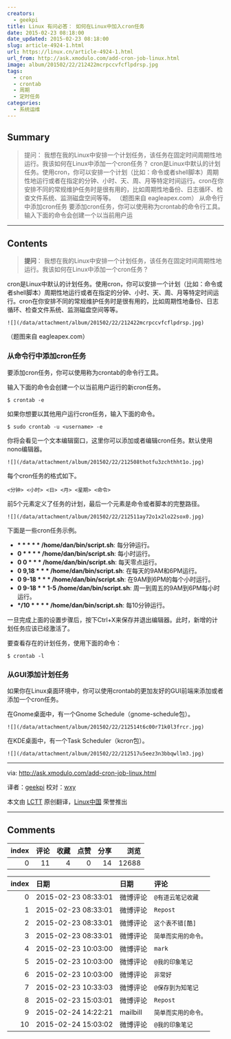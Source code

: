 ```yaml
---
creators:
  - geekpi
title: Linux 有问必答： 如何在Linux中加入cron任务
date: 2015-02-23 08:18:00
date_updated: 2015-02-23 08:18:00
slug: article-4924-1.html
url: https://linux.cn/article-4924-1.html
url_from: http://ask.xmodulo.com/add-cron-job-linux.html
image: album/201502/22/212422mcrpccvfcflpdrsp.jpg
tags:
  - cron
  - crontab
  - 周期
  - 定时任务
categories:
  - 系统运维
---
```


## Summary

> 提问： 我想在我的Linux中安排一个计划任务，该任务在固定时间周期性地运行。我该如何在Linux中添加一个cron任务？  cron是Linux中默认的计划任务。使用cron，你可以安排一个计划（比如：命令或者shell脚本）周期性地运行或者在指定的分钟、小时、天、周、月等特定时间运行。cron在你安排不同的常规维护任务时是很有用的，比如周期性地备份、日志循环、检查文件系统、监测磁盘空间等等。  （题图来自 eagleapex.com） 从命令行中添加cron任务 要添加cron任务，你可以使用称为crontab的命令行工具。 输入下面的命令会创建一个以当前用户运

***

<!-- more -->

## Contents

> 
> **提问**： 我想在我的Linux中安排一个计划任务，该任务在固定时间周期性地运行。我该如何在Linux中添加一个cron任务？
> 
> 
> 

cron是Linux中默认的计划任务。使用cron，你可以安排一个计划（比如：命令或者shell脚本）周期性地运行或者在指定的分钟、小时、天、周、月等特定时间运行。cron在你安排不同的常规维护任务时是很有用的，比如周期性地备份、日志循环、检查文件系统、监测磁盘空间等等。

`![](/data/attachment/album/201502/22/212422mcrpccvfcflpdrsp.jpg)`

（题图来自 eagleapex.com）

### 从命令行中添加cron任务

要添加cron任务，你可以使用称为crontab的命令行工具。

输入下面的命令会创建一个以当前用户运行的新cron任务。

```shell
$ crontab -e
```

如果你想要以其他用户运行cron任务，输入下面的命令。

```shell
$ sudo crontab -u <username> -e
```

你将会看见一个文本编辑窗口，这里你可以添加或者编辑cron任务。默认使用nono编辑器。

`![](/data/attachment/album/201502/22/212508thotfu3zchthht1o.jpg)`

每个cron任务的格式如下。

```shell
<分钟> <小时> <日> <月> <星期> <命令>
```

前5个元素定义了任务的计划，最后一个元素是命令或者脚本的完整路径。

`![](/data/attachment/album/201502/22/212511ay72o1x2lo22sox0.jpg)`

下面是一些cron任务示例。

* **\* \* \* \* \* /home/dan/bin/script.sh**: 每分钟运行。
* **0 \* \* \* \* /home/dan/bin/script.sh**: 每小时运行。
* **0 0 \* \* \* /home/dan/bin/script.sh**: 每天零点运行。
* **0 9,18 \* \* \* /home/dan/bin/script.sh**: 在每天的9AM和6PM运行。
* **0 9-18 \* \* \* /home/dan/bin/script.sh**: 在9AM到6PM的每个小时运行。
* **0 9-18 \* \* 1-5 /home/dan/bin/script.sh**: 周一到周五的9AM到6PM每小时运行。
* **\*/10 \* \* \* \* /home/dan/bin/script.sh**: 每10分钟运行。

一旦完成上面的设置步骤后，按下Ctrl+X来保存并退出编辑器。此时，新增的计划任务应该已经激活了。

要查看存在的计划任务，使用下面的命令：

```shell
$ crontab -l
```

### 从GUI添加计划任务

如果你在Linux桌面环境中，你可以使用crontab的更加友好的GUI前端来添加或者添加一个cron任务。

在Gnome桌面中，有一个Gnome Schedule（gnome-schedule包）。

`![](/data/attachment/album/201502/22/212514t6c00r71k0l3frcr.jpg)`

在KDE桌面中，有一个Task Scheduler（kcron包）。

`![](/data/attachment/album/201502/22/212517u5eez3n3bbqwllm3.jpg)`

---

via: <http://ask.xmodulo.com/add-cron-job-linux.html>

译者：[geekpi](https://github.com/geekpi) 校对：[wxy](https://github.com/wxy)

本文由 [LCTT](https://github.com/LCTT/TranslateProject) 原创翻译，[Linux中国](https://linux.cn/) 荣誉推出

***

## Comments


|   index |   评论 |   收藏 |   点赞 |   分享 |   浏览 |
|--------:|-------:|-------:|-------:|-------:|-------:|
|       0 |     11 |      4 |      0 |     14 |  12688 |

|   index | 日期                | 日期     | 评论                 |
|--------:|:--------------------|:---------|:---------------------|
|       0 | 2015-02-23 08:33:01 | 微博评论 | `@有道云笔记收藏`    |
|       1 | 2015-02-23 08:33:01 | 微博评论 | `Repost`             |
|       2 | 2015-02-23 08:33:01 | 微博评论 | `这个表不错[酷]`     |
|       3 | 2015-02-23 08:33:01 | 微博评论 | `简单而实用的命令。` |
|       4 | 2015-02-23 10:03:00 | 微博评论 | `mark`               |
|       5 | 2015-02-23 10:03:00 | 微博评论 | `@我的印象笔记`      |
|       6 | 2015-02-23 10:03:00 | 微博评论 | `非常好`             |
|       7 | 2015-02-23 10:33:03 | 微博评论 | `@保存到为知笔记`    |
|       8 | 2015-02-23 15:03:01 | 微博评论 | `Repost`             |
|       9 | 2015-02-24 14:22:21 | mailbill | `简单而实用的命令。` |
|      10 | 2015-02-24 15:03:02 | 微博评论 | `@我的印象笔记`      |
